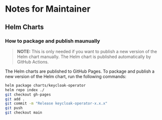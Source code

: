 # Notes for Maintainer

## Helm Charts

### How to package and publish maunually

> **NOTE:** This is only needed if you want to publish a new version of the Helm chart manually. The Helm chart is published automatically by GitHub Actions.

The Helm charts are published to GitHub Pages. To package and publish a new version of the Helm chart, run the following commands:

```bash
helm package charts/keycloak-operator
helm repo index ./
git checkout gh-pages
git add .
git commit -m "Release keycloak-operator-x.x.x"
git push
git checkout main
```
